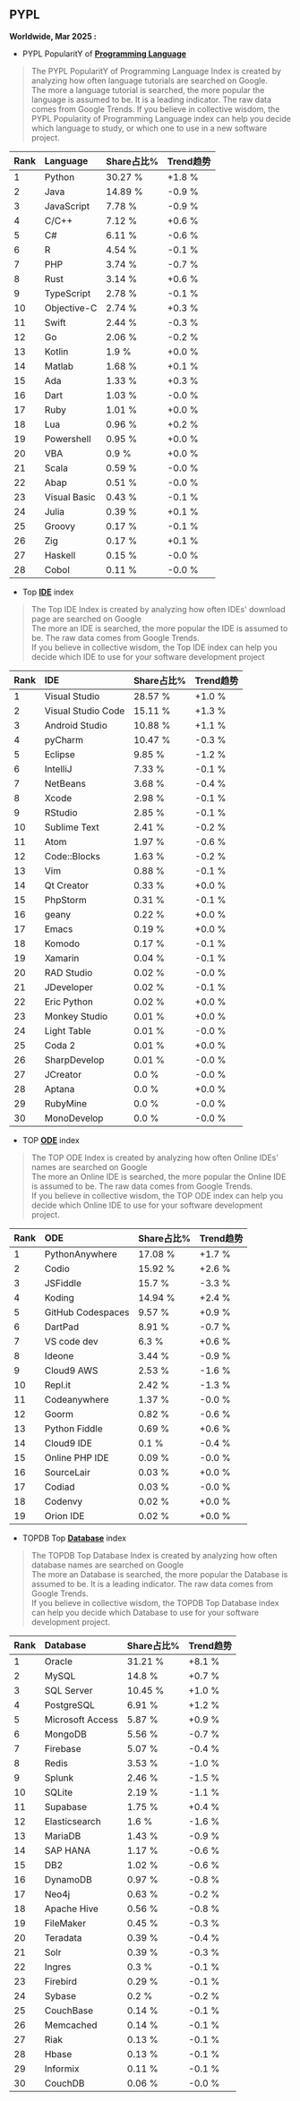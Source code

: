 ## PYPL

**Worldwide, Mar 2025 :**  

- PYPL PopularitY of [**Programming Language**](https://pypl.github.io/PYPL.html)
>The PYPL PopularitY of Programming Language Index is created by analyzing how often language tutorials are searched on Google.  
The more a language tutorial is searched, the more popular the language is assumed to be. It is a leading indicator. The raw data comes from Google Trends.
If you believe in collective wisdom, the PYPL Popularity of Programming Language index can help you decide which language to study, or which one to use in a new software project.


|Rank|Language|Share占比%|Trend趋势|
|:----|:----|:----|:----|
|1|Python|30.27 %|+1.8 %
|2|Java|14.89 %|-0.9 %
|3|JavaScript|7.78 %|-0.9 %
|4|C/C++|7.12 %|+0.6 %
|5|C#|6.11 %|-0.6 %
|6|R|4.54 %|-0.1 %
|7|PHP|3.74 %|-0.7 %
|8|Rust|3.14 %|+0.6 %
|9|TypeScript|2.78 %|-0.1 %
|10|Objective-C|2.74 %|+0.3 %
|11|Swift|2.44 %|-0.3 %
|12|Go|2.06 %|-0.2 %
|13|Kotlin|1.9 %|+0.0 %
|14|Matlab|1.68 %|+0.1 %
|15|Ada|1.33 %|+0.3 %
|16|Dart|1.03 %|-0.0 %
|17|Ruby|1.01 %|+0.0 %
|18|Lua|0.96 %|+0.2 %
|19|Powershell|0.95 %|+0.0 %
|20|VBA|0.9 %|+0.0 %
|21|Scala|0.59 %|-0.0 %
|22|Abap|0.51 %|-0.0 %
|23|Visual Basic|0.43 %|-0.1 %
|24|Julia|0.39 %|+0.1 %
|25|Groovy|0.17 %|-0.1 %
|26|Zig|0.17 %|+0.1 %
|27|Haskell|0.15 %|-0.0 %
|28|Cobol|0.11 %|-0.0 %

- Top [**IDE**](https://pypl.github.io/IDE.html) index  
>The Top IDE Index is created by analyzing how often IDEs' download page are searched on Google  
The more an IDE is searched, the more popular the IDE is assumed to be. The raw data comes from Google Trends.  
If you believe in collective wisdom, the Top IDE index can help you decide which IDE to use for your software development project  

|Rank|IDE|Share占比%|Trend趋势|
|:----|:----|:----|:----|
|1|Visual Studio|28.57 %|+1.0 %
|2|Visual Studio Code|15.11 %|+1.3 %
|3|Android Studio|10.88 %|+1.1 %
|4|pyCharm|10.47 %|-0.3 %
|5|Eclipse|9.85 %|-1.2 %
|6|IntelliJ|7.33 %|-0.1 %
|7|NetBeans|3.68 %|-0.4 %
|8|Xcode|2.98 %|-0.1 %
|9|RStudio|2.85 %|-0.1 %
|10|Sublime Text|2.41 %|-0.2 %
|11|Atom|1.97 %|-0.6 %
|12|Code::Blocks|1.63 %|-0.2 %
|13|Vim|0.88 %|-0.1 %
|14|Qt Creator|0.33 %|+0.0 %
|15|PhpStorm|0.31 %|-0.1 %
|16|geany|0.22 %|+0.0 %
|17|Emacs|0.19 %|+0.0 %
|18|Komodo|0.17 %|-0.1 %
|19|Xamarin|0.04 %|-0.1 %
|20|RAD Studio|0.02 %|-0.0 %
|21|JDeveloper|0.02 %|-0.1 %
|22|Eric Python|0.02 %|+0.0 %
|23|Monkey Studio|0.01 %|+0.0 %
|24|Light Table|0.01 %|-0.0 %
|25|Coda 2|0.01 %|+0.0 %
|26|SharpDevelop|0.01 %|-0.0 %
|27|JCreator|0.0 %|-0.0 %
|28|Aptana|0.0 %|+0.0 %
|29|RubyMine|0.0 %|-0.0 %
|30|MonoDevelop|0.0 %|-0.0 %

- TOP [**ODE**](https://pypl.github.io/ODE.html) index
>The TOP ODE Index is created by analyzing how often Online IDEs' names are searched on Google    
The more an Online IDE is searched, the more popular the Online IDE is assumed to be. The raw data comes from Google Trends.  
If you believe in collective wisdom, the TOP ODE index can help you decide which Online IDE to use for your software development project.

|Rank|ODE|Share占比%|Trend趋势|
|:----|:----|:----|:----|
|1|PythonAnywhere|17.08 %|+1.7 %
|2|Codio|15.92 %|+2.6 %
|3|JSFiddle|15.7 %|-3.3 %
|4|Koding|14.94 %|+2.4 %
|5|GitHub Codespaces|9.57 %|+0.9 %
|6|DartPad|8.91 %|-0.7 %
|7|VS code dev|6.3 %|+0.6 %
|8|Ideone|3.44 %|-0.9 %
|9|Cloud9 AWS|2.53 %|-1.6 %
|10|Repl.it|2.42 %|-1.3 %
|11|Codeanywhere|1.37 %|-0.0 %
|12|Goorm|0.82 %|-0.6 %
|13|Python Fiddle|0.69 %|+0.6 %
|14|Cloud9 IDE|0.1 %|-0.4 %
|15|Online PHP IDE|0.09 %|-0.0 %
|16|SourceLair|0.03 %|+0.0 %
|17|Codiad|0.03 %|-0.0 %
|18|Codenvy|0.02 %|+0.0 %
|19|Orion IDE|0.02 %|+0.0 %

- TOPDB Top [**Database**](https://pypl.github.io/DB.html) index
>The TOPDB Top Database Index is created by analyzing how often database names are searched on Google  
The more an Database is searched, the more popular the Database is assumed to be. It is a leading indicator. The raw data comes from Google Trends.  
If you believe in collective wisdom, the TOPDB Top Database index can help you decide which Database to use for your software development project.   

|Rank|Database|Share占比%|Trend趋势|
|:----|:----|:----|:----|
|1|Oracle|31.21 %|+8.1 %
|2|MySQL|14.8 %|+0.7 %
|3|SQL Server|10.45 %|+1.0 %
|4|PostgreSQL|6.91 %|+1.2 %
|5|Microsoft Access|5.87 %|+0.9 %
|6|MongoDB|5.56 %|-0.7 %
|7|Firebase|5.07 %|-0.4 %
|8|Redis|3.53 %|-1.0 %
|9|Splunk|2.46 %|-1.5 %
|10|SQLite|2.19 %|-1.1 %
|11|Supabase|1.75 %|+0.4 %
|12|Elasticsearch|1.6 %|-1.6 %
|13|MariaDB|1.43 %|-0.9 %
|14|SAP HANA|1.17 %|-0.6 %
|15|DB2|1.02 %|-0.6 %
|16|DynamoDB|0.97 %|-0.8 %
|17|Neo4j|0.63 %|-0.2 %
|18|Apache Hive|0.56 %|-0.8 %
|19|FileMaker|0.45 %|-0.3 %
|20|Teradata|0.39 %|-0.4 %
|21|Solr|0.39 %|-0.3 %
|22|Ingres|0.3 %|-0.1 %
|23|Firebird|0.29 %|-0.1 %
|24|Sybase|0.2 %|-0.2 %
|25|CouchBase|0.14 %|-0.1 %
|26|Memcached|0.14 %|-0.1 %
|27|Riak|0.13 %|-0.1 %
|28|Hbase|0.13 %|-0.1 %
|29|Informix|0.11 %|-0.1 %
|30|CouchDB|0.06 %|-0.0 %

